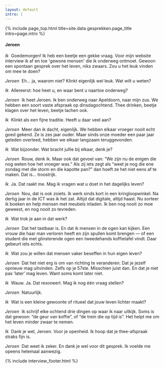 ```yaml
---
layout: default
intro: |
---
```


{% include page_top.html 
   title=site.data.gesprekken.page_title 
   intro=page.intro 
%}

<div class="custom-section">

<h4>Jeroen</h4>
  
<p><em>Ik</em>&nbsp; Goedemorgen! Ik heb een beetje een gekke vraag. Voor mijn website interview ik af en toe 'gewone mensen' die ik onderweg ontmoet. Gewoon een spontaan gesprek over het leven, niks zwaars. Zou u het leuk vinden om mee te doen?</p>

<p><em>Jeroen</em>&nbsp; Eh… ja, waarom niet? Klinkt eigenlijk wel leuk. Wat wilt u weten?</p>

<p><em>Ik</em>&nbsp; Allereerst: hoe heet u, en waar bent u naartoe onderweg?</p>

<p><em>Jeroen</em>&nbsp; Ik heet Jeroen. Ik ben onderweg naar Apeldoorn, naar mijn zus. We hebben een soort vaste afspraak op dinsdagochtend. Thee drinken, beetje klagen over het leven, beetje lachen ook.</p>

<p><em>Ik</em>&nbsp; Klinkt als een fijne traditie. Heeft u daar veel aan?</p>

<p><em>Jeroen</em>&nbsp; Meer dan ik dacht, eigenlijk. We hebben elkaar vroeger nooit echt goed gekend. Ze is zes jaar ouder. Maar sinds onze moeder een paar jaar geleden overleed, hebben we elkaar langzaam teruggevonden.</p>

<p><em>Ik</em>&nbsp; Wat bijzonder. Wat bracht jullie bij elkaar, denk je?</p>

<p><em>Jeroen</em>&nbsp; Rouw, denk ik. Maar ook dat gevoel van: “We zijn nu de enigen die nog weten hoe het vroeger was.” Als zij iets zegt als “weet je nog die ene zondag met die storm en die kapotte pan?” dan hoeft ze het niet eens af te maken. Dat is... troostrijk.</p>

<p><em>Ik</em>&nbsp; Ja. Dat raakt me. Mag ik vragen wat u doet in het dagelijks leven?</p>

<p><em>Jeroen</em>&nbsp; Nou, dat is ook zoiets. Ik werk sinds kort in een kringloopwinkel. Na dertig jaar in de ICT was ik het zat. Altijd dat digitale, altijd haast. Nu sorteer ik boeken en help mensen met meubels inladen. Ik ben nog nooit zo moe geweest, en nog nooit zo tevreden.</p>

<p><em>Ik</em>&nbsp; Wat trok je aan in dat werk?</p>

<p><em>Jeroen</em>&nbsp; Dat het tastbaar is. En dat ik mensen in de ogen kan kijken. Een vrouw die haar man verloren heeft en zijn spullen komt brengen — of een student die met glinsterende ogen een tweedehands koffietafel vindt. Daar gebeurt iets echts.</p>

<p><em>Ik</em>&nbsp; Wat zou je willen dat mensen vaker beseffen in hun eigen leven?</p>

<p><em>Jeroen</em>&nbsp; Dat het niet erg is om van richting te veranderen. Dat je jezelf opnieuw mag uitvinden. Zelfs op je 57ste. Misschien juist dan. En dat je niet pas ‘later’ mag leven. Want soms komt later niet.</p>

<p><em>Ik</em>&nbsp; Wauw. Ja. Dat resoneert. Mag ik nog één vraag stellen?</p>

<p><em>Jeroen</em>&nbsp; Natuurlijk.</p>

<p><em>Ik</em>&nbsp; Wat is een kleine gewoonte of ritueel dat jouw leven lichter maakt?</p>

<p><em>Jeroen</em>&nbsp; Ik schrijf elke ochtend drie dingen op waar ik naar uitkijk. Soms is dat gewoon: “de geur van koffie”, of “de trein die op tijd is”. Het helpt me om het leven minder zwaar te nemen.</p>

<p><em>Ik</em>&nbsp; Dank je wel, Jeroen. Voor je openheid. Ik hoop dat je thee-afspraak straks fijn is.</p>

<p><em>Jeroen</em>&nbsp; Dat weet ik zeker. En dank je wel voor dit gesprek. Ik voelde me opeens helemaal aanwezig.</p>

{% include interview_footer.html %}


  
</div>

